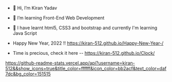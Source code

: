 - 👋 Hi, I’m Kiran Yadav
- 👀 I’m learning Front-End Web Development
- 🌱 I have learnt html5, CSS3 and bootstrap and currently I'm learning Java Script

- Happy New Year, 2022 !! https://kiran-512.github.io/Happy-New-Year-/

- Time is precious, check it here -- https://kiran-512.github.io/Clock/ 

https://github-readme-stats.vercel.app/api?username=kiran-512&&show_icons=true&title_color=ffffff&icon_color=bb2acf&text_color=daf7dc&bg_color=151515

<!---
Kiran-512/Kiran-512 is a ✨ special ✨ repository because its `README.md` (this file) appears on your GitHub profile.
You can click the Preview link to take a look at your changes.
--->
